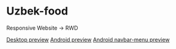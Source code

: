 # Uzbek-food

Responsive Website -> RWD

[Desktop preview](./design/desktop.png)
[Android preview](./design/android.png)
[Android navbar-menu preview](./design/android-changed.png)